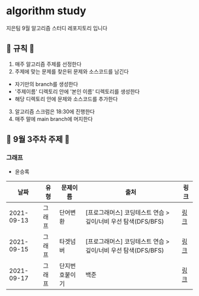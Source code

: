 # algorithm study

지은팀 9월 알고리즘 스터디 레포지토리 입니다

## 📝 규칙 📝

1. 매주 알고리즘 주제를 선정한다
2. 주제에 맞는 문제를 찾은뒤 문제와 소스코드를 남긴다

- 자기만의 branch를 생성한다
- '주제이름' 디렉토리 안에 '본인 이름' 디렉토리를 생성한다
- 해당 디렉토리 안에 문제와 소스코드를 추가한다

3. 알고리즘 스크럼은 18:30에 진행한다
4. 매주 말에 main branch에 머지한다

## 📅 9월 3주차 주제 📅

### 그래프

- 윤승록

| 날짜       | 유형   | 문제이름       | 출처                                                          | 링크                                                             |
| ---------- | ------ | -------------- | ------------------------------------------------------------- | ---------------------------------------------------------------- |
| 2021-09-13 | 그래프 | 단어변환       | [프로그래머스] 코딩테스트 연습 > 깊이/너비 우선 탐색(DFS/BFS) | [링크](https://programmers.co.kr/learn/courses/30/lessons/43163) |
| 2021-09-15 | 그래프 | 타겟넘버       | [프로그래머스] 코딩테스트 연습 > 깊이/너비 우선 탐색(DFS/BFS) | [링크](https://programmers.co.kr/learn/courses/30/lessons/43165) |
| 2021-09-17 | 그래프 | 단지번호붙이기 | 백준                                                          | [링크](https://www.acmicpc.net/problem/2667)                     |
